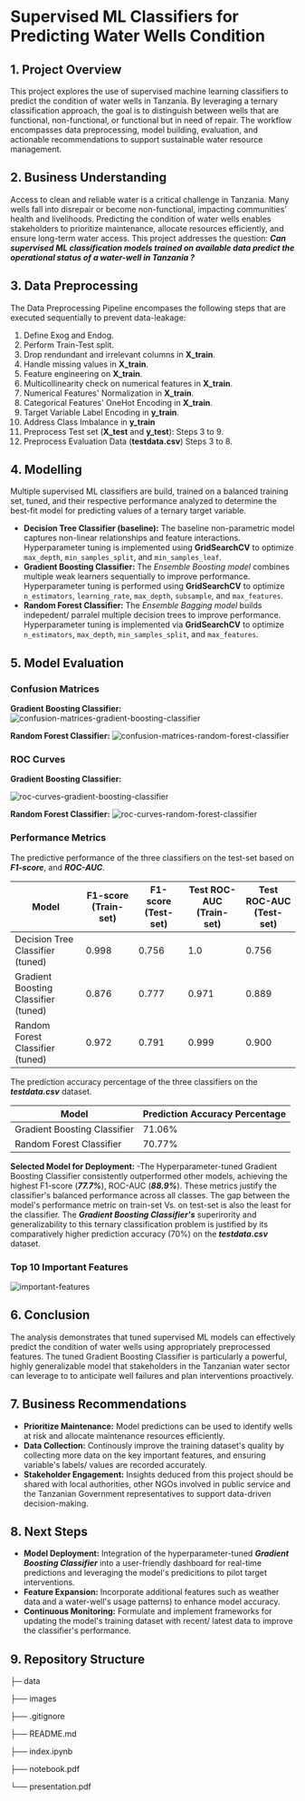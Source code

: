 # Supervised ML Classifiers for Predicting Water Wells Condition

## 1. Project Overview

This project explores the use of supervised machine learning classifiers to predict the condition of water wells in Tanzania. By leveraging a ternary classification approach, the goal is to distinguish between wells that are functional, non-functional, or functional but in need of repair. The workflow encompasses data preprocessing, model building, evaluation, and actionable recommendations to support sustainable water resource management.

## 2. Business Understanding

Access to clean and reliable water is a critical challenge in Tanzania. Many wells fall into disrepair or become non-functional, impacting communities' health and livelihoods. Predicting the condition of water wells enables stakeholders to prioritize maintenance, allocate resources efficiently, and ensure long-term water access. This project addresses the question: **_Can supervised ML classification models trained on available data predict the operational status of a water-well in Tanzania ?_**

## 3. Data Preprocessing

The Data Preprocessing Pipeline encompases the following steps that are executed sequentially to prevent data-leakage:

1. Define Exog and Endog.
2. Perform Train-Test split.
3. Drop rendundant and irrelevant columns in **X_train**.
4. Handle missing values in **X_train**.
5. Feature engineering on **X_train**.
6. Multicollinearity check on numerical features in **X_train**.
7. Numerical Features' Normalization in **X_train**.
8. Categorical Features' OneHot Encoding in **X_train**.
9. Target Variable Label Encoding in **y_train**.
10. Address Class Imbalance in **y_train**
11. Preprocess Test set (**X_test** and **y_test**): Steps 3 to 9.
12. Preprocess Evaluation Data (**testdata.csv**) Steps 3 to 8.


## 4. Modelling

Multiple supervised ML classifiers are build, trained on a balanced training set, tuned, and their respective performance analyzed to determine the best-fit model for predicting values of a ternary target variable.

- **Decision Tree Classifier (baseline):** The baseline non-parametric model captures non-linear relationships and feature interactions. Hyperparameter tuning is implemented using **GridSearchCV** to optimize `max_depth`, `min_samples_split`, and `min_samples_leaf`.
- **Gradient Boosting Classifier:** The _Ensemble Boosting model_ combines multiple weak learners sequentially to improve performance. Hyperparameter tuning is performed using **GridSearchCV** to optimize `n_estimators`, `learning_rate`, `max_depth`, `subsample`, and `max_features`.
- **Random Forest Classifier:** The _Ensemble Bagging model_ builds indepedent/ parralel multiple decision trees to improve performance. Hyperparameter tuning is implemented via **GridSearchCV** to optimize `n_estimators`, `max_depth`, `min_samples_split`, and `max_features`.

## 5. Model Evaluation

### Confusion Matrices

**Gradient Boosting Classifier:**
![confusion-matrices-gradient-boosting-classifier](https://github.com/user-attachments/assets/621c1a9f-d517-4910-b27e-f793b6a87210)

**Random Forest Classifier:**
![confusion-matrices-random-forest-classifier](https://github.com/user-attachments/assets/6a633814-8d70-4ff4-8dbe-1a5944b36732)


### ROC Curves

**Gradient Boosting Classifier:**

![roc-curves-gradient-boosting-classifier](https://github.com/user-attachments/assets/66497f92-1dba-4f92-a25c-cbca5ef3c895)

**Random Forest Classifier:**
![roc-curves-random-forest-classifier](https://github.com/user-attachments/assets/024d9ea8-8291-4d4a-87a0-81178420b471)


### Performance Metrics
The predictive performance of the three classifiers on the test-set based on **_F1-score_**, and **_ROC-AUC_**.

| Model | F1-score (Train-set) | F1-score (Test-set) | Test ROC-AUC (Train-set) | Test ROC-AUC (Test-set) |
|---------|---------------|--------------|--------------|--------------|
| Decision Tree Classifier (tuned) | 0.998 | 0.756 | 1.0 | 0.756 |
| Gradient Boosting Classifier (tuned) | 0.876 | 0.777 | 0.971 | 0.889 |
| Random Forest Classifier (tuned) | 0.972 | 0.791 | 0.999 | 0.900 |

The prediction accuracy percentage of the three classifiers on the **_testdata.csv_** dataset.

| Model | Prediction Accuracy Percentage |
|---------|-----------------------|
| Gradient Boosting Classifier | 71.06% |
| Random Forest Classifier | 70.77% |

**Selected Model for Deployment:** -The Hyperparameter-tuned Gradient Boosting Classifier consistently outperformed other models, achieving the highest F1-score (**_77.7%_**), ROC-AUC (**_88.9%_**). These metrics justify the classifier's balanced performance across all classes. The gap between the model's performance metric on train-set Vs. on test-set is also the least for the classifier. The **_Gradient Boosting Classifier's_** superirority and generalizability to this ternary classification problem is justified by its comparatively higher prediction accuracy (70%) on the **_testdata.csv_** dataset. 


### Top 10 Important Features

![important-features](https://github.com/user-attachments/assets/6c4c9000-b26e-4754-abe8-39b1512dc18f)


## 6. Conclusion

The analysis demonstrates that tuned supervised ML models can effectively predict the condition of water wells using appropriately preprocessed features. The tuned Gradient Boosting Classifier is particularly a powerful, highly generalizable model that stakeholders in the Tanzanian water sector can leverage to to anticipate well failures and plan interventions proactively. 

## 7. Business Recommendations

- **Prioritize Maintenance:** Model predictions can be used to identify wells at risk and allocate maintenance resources efficiently.
- **Data Collection:** Continously improve the training dataset's quality by collecting more data on the key important features, and ensuring variable's labels/ values are recorded accurately.
- **Stakeholder Engagement:** Insights deduced from this project should be shared with local authorities, other NGOs involved in public service and the Tanzanian Government representatives to support data-driven decision-making.

## 8. Next Steps

- **Model Deployment:** Integration of the hyperparameter-tuned **_Gradient Boosting Classifier_** into a user-friendly dashboard for real-time predictions and leveraging the model's predicitions to pilot target interventions.
- **Feature Expansion:** Incorporate additional features such as weather data and a water-well's usage patterns) to enhance model accuracy.
- **Continuous Monitoring:** Formulate and implement frameworks for updating the model's training dataset with recent/ latest data to improve the classifier's performance.


## 9. Repository Structure


├─ data

├── images

├── .gitignore

├── README.md

├── index.ipynb

├── notebook.pdf

└── presentation.pdf


